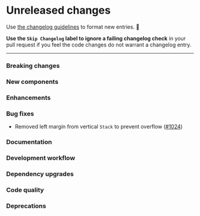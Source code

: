 # Unreleased changes

Use [the changelog guidelines](https://git.io/polaris-changelog-guidelines) to format new entries. 💜

**Use the `Skip Changelog` label to ignore a failing changelog check** in your pull request if you feel the code changes do not warrant a changelog entry.

---

### Breaking changes

### New components

### Enhancements

### Bug fixes

- Removed left margin from vertical `Stack` to prevent overflow ([#1024](https://github.com/Shopify/polaris-react/pull/1024))

### Documentation

### Development workflow

### Dependency upgrades

### Code quality

### Deprecations
